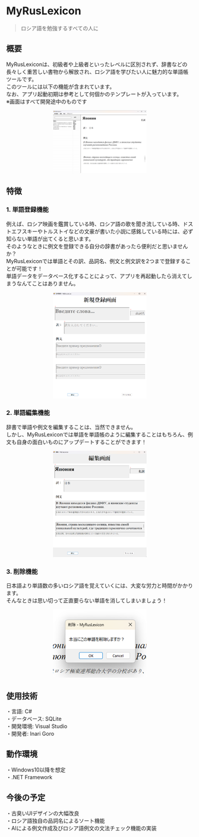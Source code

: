 # MyRusLexicon
> ロシア語を勉強するすべての人に

## 概要
MyRusLexiconは、初級者や上級者といったレベルに区別されず、辞書などの長々しく重苦しい書物から解放され、ロシア語を学びたい人に魅力的な単語帳ツールです。  
このツールには以下の機能が含まれています。  
なお、アプリ起動初期は参考として何個かのテンプレートが入っています。  
※画面はすべて開発途中のものです

<p align="center">
<img src="./README_img/main.png" height="50%" width="50%" />
</p>

  
## 特徴
### 1. 単語登録機能
例えば、ロシア映画を鑑賞している時、ロシア語の歌を聞き流している時、ドストエフスキーやトルストイなどの文豪が書いた小説に感銘している時には、必ず知らない単語が出てくると思います。  
そのようなときに例文を登録できる自分の辞書があったら便利だと思いませんか？  
MyRusLexiconでは単語とその訳、品詞名、例文と例文訳を2つまで登録することが可能です！  
単語データをデータベース化することによって、アプリを再起動したら消えてしまうなんてことはありません。  

<p align="center">
<img src="./README_img/register.png" height="50%" width="50%" />
</p>

  
### 2. 単語編集機能
辞書で単語や例文を編集することは、当然できません。  
しかし、MyRusLexiconでは単語を単語帳のように編集することはもちろん、例文も自身の面白いものにアップデートすることができます！  

<p align="center">
<img src="./README_img/edit.png" height="50%" width="50%" />
</p>

  
### 3. 削除機能
日本語より単語数の多いロシア語を覚えていくには、大変な労力と時間がかかります。  
そんなときは思い切って正直要らない単語を消してしまいましょう！  

<p align="center">
<img src="./README_img/delete.png" height="50%" width="50%" />
</p>
  
  
## 使用技術
・言語: C#  
・データベース: SQLite  
・開発環境: Visual Studio  
・開発者: Inari Goro  

## 動作環境
・Windows10以降を想定  
・.NET Framework

## 今後の予定
・古臭いUIデザインの大幅改良  
・ロシア語独自の品詞名によるソート機能  
・AIによる例文作成及びロシア語例文の文法チェック機能の実装
